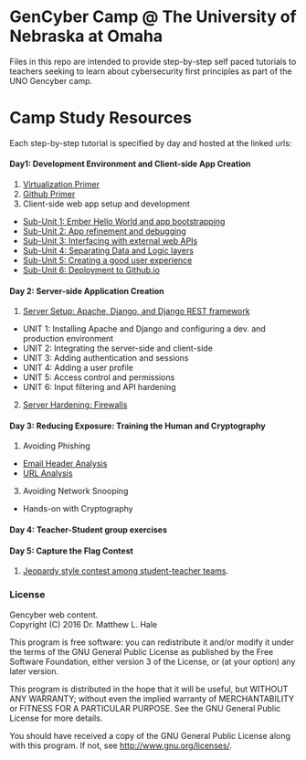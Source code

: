 # GenCyber Camp @ The University of Nebraska at Omaha
Files in this repo are intended to provide step-by-step self paced tutorials to teachers seeking to learn about cybersecurity first principles as part of the UNO Gencyber camp.

# Camp Study Resources
Each step-by-step tutorial is specified by day and hosted at the linked urls:

#### Day1: Development Environment and Client-side App Creation
1. [Virtualization Primer](./day1/virtualization-primer.md)  
2. [Github Primer](./day1/github-primer.md)
3. Client-side web app setup and development
  * [Sub-Unit 1: Ember Hello World and app bootstrapping](https://htmlpreview.github.io/?https://github.com/MLHale/GenCyber-web-content/blob/master/day1/day1.html#task1)  
  * [Sub-Unit 2: App refinement and debugging](https://htmlpreview.github.io/?https://github.com/MLHale/GenCyber-web-content/blob/master/day1/day1.html#task11)  
  * [Sub-Unit 3: Interfacing with external web APIs](https://htmlpreview.github.io/?https://github.com/MLHale/GenCyber-web-content/blob/master/day1/day1.html#task14)  
  * [Sub-Unit 4: Separating Data and Logic layers](https://htmlpreview.github.io/?https://github.com/MLHale/GenCyber-web-content/blob/master/day1/day1.html#task15)  
  * [Sub-Unit 5: Creating a good user experience](https://htmlpreview.github.io/?https://github.com/MLHale/GenCyber-web-content/blob/master/day1/day1.html#task16)  
  * [Sub-Unit 6: Deployment to Github.io](https://htmlpreview.github.io/?https://github.com/MLHale/GenCyber-web-content/blob/master/day1/day1.html#task21)  

#### Day 2: Server-side Application Creation

1. [Server Setup: Apache, Django, and Django REST framework](http://htmlpreview.github.com/?https://github.com/MLHale/GenCyber-web-content/blob/master/day2/day2.html)
  * UNIT 1: Installing Apache and Django and configuring a dev. and production environment
  * UNIT 2: Integrating the server-side and client-side
  * UNIT 3: Adding authentication and sessions
  * UNIT 4: Adding a user profile
  * UNIT 5: Access control and permissions
  * UNIT 6: Input filtering and API hardening
2. [Server Hardening: Firewalls](./day2/day2-firewalls-iptables.md)  

#### Day 3: Reducing Exposure: Training the Human and Cryptography
1. Avoiding Phishing
  * [Email Header Analysis](./day3/day3-se-headeranalysis.md)
  * [URL Analysis](./day3/day3-url-analysis.md)
3. Avoiding Network Snooping
  * Hands-on with Cryptography  

#### Day 4: Teacher-Student group exercises


#### Day 5: Capture the Flag Contest
1. [Jeopardy style contest among student-teacher teams](https://genctf.mlhale.com).


### License  
Gencyber web content.  
Copyright (C) 2016  Dr. Matthew L. Hale  

This program is free software: you can redistribute it and/or modify
it under the terms of the GNU General Public License as published by
the Free Software Foundation, either version 3 of the License, or
(at your option) any later version.

This program is distributed in the hope that it will be useful,
but WITHOUT ANY WARRANTY; without even the implied warranty of
MERCHANTABILITY or FITNESS FOR A PARTICULAR PURPOSE.  See the
GNU General Public License for more details.

You should have received a copy of the GNU General Public License
along with this program.  If not, see <http://www.gnu.org/licenses/>.
